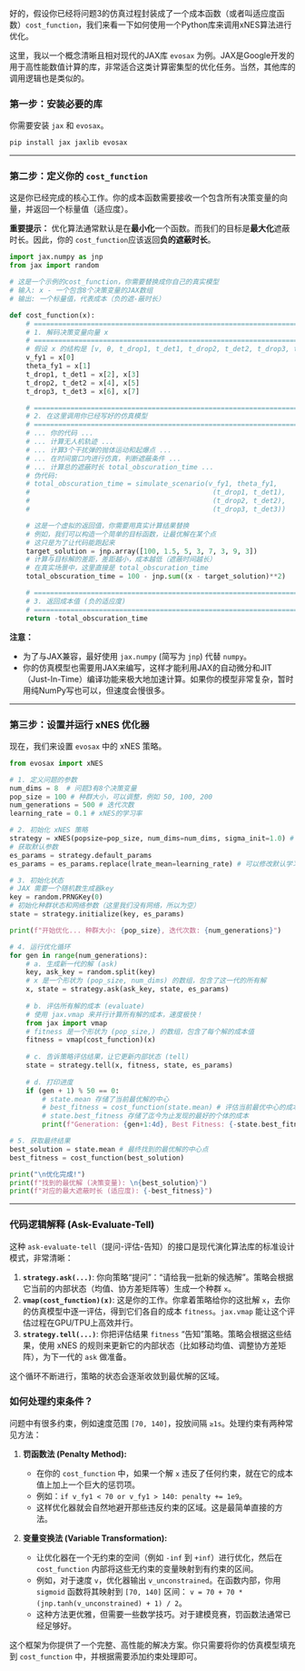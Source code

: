 好的，假设你已经将问题3的仿真过程封装成了一个成本函数（或者叫适应度函数）`cost_function`，我们来看一下如何使用一个Python库来调用xNES算法进行优化。

这里，我以一个概念清晰且相对现代的JAX库 `evosax` 为例。JAX是Google开发的用于高性能数值计算的库，非常适合这类计算密集型的优化任务。当然，其他库的调用逻辑也是类似的。

### **第一步：安装必要的库**

你需要安装 `jax` 和 `evosax`。

```bash
pip install jax jaxlib evosax
```

---

### **第二步：定义你的 `cost_function`**

这是你已经完成的核心工作。你的成本函数需要接收一个包含所有决策变量的向量，并返回一个标量值（适应度）。

**重要提示：** 优化算法通常默认是在**最小化**一个函数。而我们的目标是**最大化**遮蔽时长。因此，你的 `cost_function`应该返回**负的遮蔽时长**。

```python
import jax.numpy as jnp
from jax import random

# 这是一个示例的cost_function，你需要替换成你自己的真实模型
# 输入: x - 一个包含8个决策变量的JAX数组
# 输出: 一个标量值，代表成本（负的遮-蔽时长）

def cost_function(x):
    # =================================================================
    # 1. 解码决策变量向量 x
    # =================================================================
    # 假设 x 的结构是 [v, θ, t_drop1, t_det1, t_drop2, t_det2, t_drop3, t_det3]
    v_fy1 = x[0]
    theta_fy1 = x[1]
    t_drop1, t_det1 = x[2], x[3]
    t_drop2, t_det2 = x[4], x[5]
    t_drop3, t_det3 = x[6], x[7]

    # =================================================================
    # 2. 在这里调用你已经写好的仿真模型
    # =================================================================
    # ... 你的代码 ...
    # ... 计算无人机轨迹 ...
    # ... 计算3个干扰弹的抛体运动和起爆点 ...
    # ... 在时间窗口内进行仿真，判断遮蔽条件 ...
    # ... 计算总的遮蔽时长 total_obscuration_time ...
    # 伪代码:
    # total_obscuration_time = simulate_scenario(v_fy1, theta_fy1, 
    #                                             (t_drop1, t_det1),
    #                                             (t_drop2, t_det2),
    #                                             (t_drop3, t_det3))

    # 这是一个虚拟的返回值，你需要用真实计算结果替换
    # 例如，我们可以构造一个简单的目标函数，让最优解在某个点
    # 这只是为了让代码能跑起来
    target_solution = jnp.array([100, 1.5, 5, 3, 7, 3, 9, 3])
    # 计算与目标解的差距，差距越小，成本越低（遮蔽时间越长）
    # 在真实场景中，这里直接是 total_obscuration_time
    total_obscuration_time = 100 - jnp.sum((x - target_solution)**2)

    # =================================================================
    # 3. 返回成本值 (负的适应度)
    # =================================================================
    return -total_obscuration_time
```

**注意：**

* 为了与JAX兼容，最好使用 `jax.numpy` (简写为 `jnp`) 代替 `numpy`。
* 你的仿真模型也需要用JAX来编写，这样才能利用JAX的自动微分和JIT（Just-In-Time）编译功能来极大地加速计算。如果你的模型非常复杂，暂时用纯NumPy写也可以，但速度会慢很多。

---

### **第三步：设置并运行 xNES 优化器**

现在，我们来设置 `evosax` 中的 xNES 策略。

```python
from evosax import xNES

# 1. 定义问题的参数
num_dims = 8  # 问题3有8个决策变量
pop_size = 100 # 种群大小，可以调整，例如 50, 100, 200
num_generations = 500 # 迭代次数
learning_rate = 0.1 # xNES的学习率

# 2. 初始化 xNES 策略
strategy = xNES(popsize=pop_size, num_dims=num_dims, sigma_init=1.0) # sigma_init是初始搜索半径
# 获取默认参数
es_params = strategy.default_params
es_params = es_params.replace(lrate_mean=learning_rate) # 可以修改默认学习率

# 3. 初始化状态
# JAX 需要一个随机数生成器key
key = random.PRNGKey(0) 
# 初始化种群状态和网络参数（这里我们没有网络，所以为空）
state = strategy.initialize(key, es_params)

print(f"开始优化... 种群大小: {pop_size}, 迭代次数: {num_generations}")

# 4. 运行优化循环
for gen in range(num_generations):
    # a. 生成新一代的解 (ask)
    key, ask_key = random.split(key)
    # x 是一个形状为 (pop_size, num_dims) 的数组，包含了这一代的所有解
    x, state = strategy.ask(ask_key, state, es_params)
  
    # b. 评估所有解的成本 (evaluate)
    # 使用 jax.vmap 来并行计算所有解的成本，速度极快！
    from jax import vmap
    # fitness 是一个形状为 (pop_size,) 的数组，包含了每个解的成本值
    fitness = vmap(cost_function)(x)
  
    # c. 告诉策略评估结果，让它更新内部状态 (tell)
    state = strategy.tell(x, fitness, state, es_params)
  
    # d. 打印进度
    if (gen + 1) % 50 == 0:
        # state.mean 存储了当前最优解的中心
        # best_fitness = cost_function(state.mean) # 评估当前最优中心的成本
        # state.best_fitness 存储了迄今为止发现的最好的个体的成本
        print(f"Generation: {gen+1:4d}, Best Fitness: {-state.best_fitness:.4f}")

# 5. 获取最终结果
best_solution = state.mean # 最终找到的最优解的中心点
best_fitness = cost_function(best_solution)

print("\n优化完成!")
print(f"找到的最优解 (决策变量): \n{best_solution}")
print(f"对应的最大遮蔽时长 (适应度): {-best_fitness}")
```

---

### **代码逻辑解释 (Ask-Evaluate-Tell)**

这种 `ask-evaluate-tell`（提问-评估-告知）的接口是现代演化算法库的标准设计模式，非常清晰：

1. **`strategy.ask(...)`**: 你向策略“提问”：“请给我一批新的候选解”。策略会根据它当前的内部状态（均值、协方差矩阵等）生成一个种群 `x`。
2. **`vmap(cost_function)(x)`**: 这是你的工作。你拿着策略给你的这批解 `x`，去你的仿真模型中逐一评估，得到它们各自的成本 `fitness`。`jax.vmap` 能让这个评估过程在GPU/TPU上高效并行。
3. **`strategy.tell(...)`**: 你把评估结果 `fitness` “告知”策略。策略会根据这些结果，使用 xNES 的规则来更新它的内部状态（比如移动均值、调整协方差矩阵），为下一代的 `ask` 做准备。

这个循环不断进行，策略的状态会逐渐收敛到最优解的区域。

### **如何处理约束条件？**

问题中有很多约束，例如速度范围 `[70, 140]`，投放间隔 `≥1s`。处理约束有两种常见方法：

1. **罚函数法 (Penalty Method):**

   * 在你的 `cost_function` 中，如果一个解 `x` 违反了任何约束，就在它的成本值上加上一个巨大的惩罚项。
   * 例如：`if v_fy1 < 70 or v_fy1 > 140: penalty += 1e9`。
   * 这样优化器就会自然地避开那些违反约束的区域。这是最简单直接的方法。
2. **变量变换法 (Variable Transformation):**

   * 让优化器在一个无约束的空间（例如 `-inf` 到 `+inf`）进行优化，然后在 `cost_function` 内部将这些无约束的变量映射到有约束的区间。
   * 例如，对于速度 `v`，优化器输出 `v_unconstrained`。在函数内部，你用 `sigmoid` 函数将其映射到 `[70, 140]` 区间： `v = 70 + 70 * (jnp.tanh(v_unconstrained) + 1) / 2`。
   * 这种方法更优雅，但需要一些数学技巧。对于建模竞赛，罚函数法通常已经足够好。

这个框架为你提供了一个完整、高性能的解决方案。你只需要将你的仿真模型填充到 `cost_function` 中，并根据需要添加约束处理即可。
